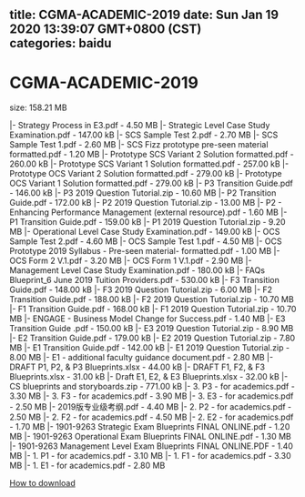 
title: CGMA-ACADEMIC-2019
date: Sun Jan 19 2020 13:39:07 GMT+0800 (CST)    
categories: baidu
---

# CGMA-ACADEMIC-2019
size: 158.21 MB
 
 
|- Strategy Process in E3.pdf - 4.50 MB
|- Strategic Level Case Study Examination.pdf - 147.00 kB
|- SCS Sample Test 2.pdf - 2.70 MB
|- SCS Sample Test 1.pdf - 2.60 MB
|- SCS Fizz prototype pre-seen material formatted.pdf - 1.20 MB
|- Prototype SCS Variant 2 Solution formatted.pdf - 260.00 kB
|- Prototype SCS Variant 1 Solution formatted.pdf - 257.00 kB
|- Prototype OCS Variant 2 Solution formatted.pdf - 279.00 kB
|- Prototype OCS Variant 1 Solution formatted.pdf - 279.00 kB
|- P3 Transition Guide.pdf - 146.00 kB
|- P3 2019 Question Tutorial.zip - 10.60 MB
|- P2 Transition Guide.pdf - 172.00 kB
|- P2 2019 Question Tutorial.zip - 13.00 MB
|- P2 - Enhancing Performance Management (external resource).pdf - 1.60 MB
|- P1 Transition Guide.pdf - 159.00 kB
|- P1 2019 Question Tutorial.zip - 9.20 MB
|- Operational Level Case Study Examination.pdf - 149.00 kB
|- OCS Sample Test 2.pdf - 4.60 MB
|- OCS Sample Test 1.pdf - 4.50 MB
|- OCS Prototype 2019 Syllabus - Pre-seen material- formatted.pdf - 1.00 MB
|- OCS Form 2 V.1.pdf - 3.20 MB
|- OCS Form 1 V.1.pdf - 2.90 MB
|- Management Level Case Study Examination.pdf - 180.00 kB
|- FAQs Blueprint_6 June 2019 Tuition Providers.pdf - 530.00 kB
|- F3 Transition Guide.pdf - 148.00 kB
|- F3 2019 Question Tutorial.zip - 6.00 MB
|- F2 Transition Guide.pdf - 188.00 kB
|- F2 2019 Question Tutorial.zip - 10.70 MB
|- F1 Transition Guide.pdf - 168.00 kB
|- F1 2019 Question Tutorial.zip - 10.70 MB
|- ENGAGE - Business Model Change for Success.pdf - 1.40 MB
|- E3 Transition Guide .pdf - 150.00 kB
|- E3 2019 Question Tutorial.zip - 8.90 MB
|- E2 Transition Guide.pdf - 179.00 kB
|- E2 2019 Question Tutorial.zip - 7.80 MB
|- E1 Transition Guide.pdf - 142.00 kB
|- E1 2019 Question Tutorial.zip - 8.00 MB
|- E1 - additional faculty guidance document.pdf - 2.80 MB
|- DRAFT P1, P2, & P3 Blueprints.xlsx - 44.00 kB
|- DRAFT F1, F2, & F3 Blueprints.xlsx - 31.00 kB
|- Draft E1, E2, & E3 Blueprints.xlsx - 32.00 kB
|- CS blueprints and storyboards.zip - 771.00 kB
|- 3. P3 - for academics.pdf - 3.30 MB
|- 3. F3 - for academics.pdf - 3.90 MB
|- 3. E3 - for academics.pdf - 2.50 MB
|- 2019版专业级考纲.pdf - 4.40 MB
|- 2. P2 - for academics.pdf - 2.50 MB
|- 2. F2 - for academics.pdf - 4.50 MB
|- 2. E2 - for academics.pdf - 1.70 MB
|- 1901-9263 Strategic Exam Blueprints FINAL ONLINE.pdf - 1.20 MB
|- 1901-9263 Operational Exam Blueprints FINAL ONLINE.pdf - 1.30 MB
|- 1901-9263 Management Level Exam Blueprints FINAL ONLINE.PDF - 1.40 MB
|- 1. P1 - for academics.pdf - 3.10 MB
|- 1. F1 - for academics.pdf - 3.30 MB
|- 1. E1 - for academics.pdf - 2.80 MB

[How to download](https://bpcam.bemobtrk.com/go/2ceec3aa-1ca2-46d6-b9ff-aaa5c184517c?jno=1343)